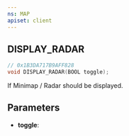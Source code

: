 ```yaml
---
ns: MAP
apiset: client
---
```

## DISPLAY_RADAR

```c
// 0x1B3DA717B9AFF828
void DISPLAY_RADAR(BOOL toggle);
```

If Minimap / Radar should be displayed.

## Parameters
* **toggle**:



